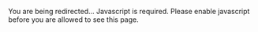 You are being redirected... Javascript is required. Please enable javascript
before you are allowed to see this page.

